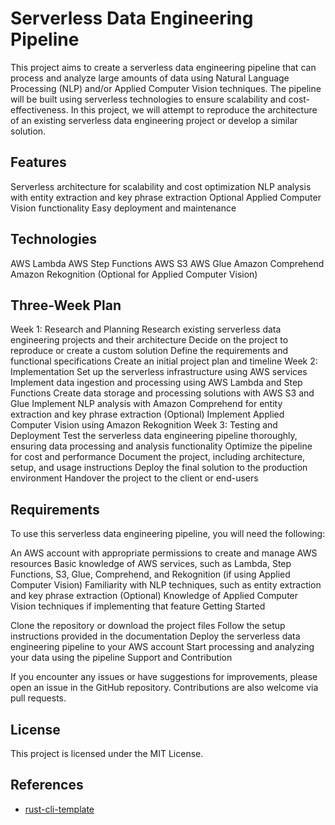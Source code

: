 # Serverless Data Engineering Pipeline

This project aims to create a serverless data engineering pipeline that can process and analyze large amounts of data using Natural Language Processing (NLP) and/or Applied Computer Vision techniques. The pipeline will be built using serverless technologies to ensure scalability and cost-effectiveness. In this project, we will attempt to reproduce the architecture of an existing serverless data engineering project or develop a similar solution.

## Features

Serverless architecture for scalability and cost optimization
NLP analysis with entity extraction and key phrase extraction
Optional Applied Computer Vision functionality
Easy deployment and maintenance
## Technologies

AWS Lambda
AWS Step Functions
AWS S3
AWS Glue
Amazon Comprehend
Amazon Rekognition (Optional for Applied Computer Vision)
## Three-Week Plan

Week 1: Research and Planning
Research existing serverless data engineering projects and their architecture
Decide on the project to reproduce or create a custom solution
Define the requirements and functional specifications
Create an initial project plan and timeline
Week 2: Implementation
Set up the serverless infrastructure using AWS services
Implement data ingestion and processing using AWS Lambda and Step Functions
Create data storage and processing solutions with AWS S3 and Glue
Implement NLP analysis with Amazon Comprehend for entity extraction and key phrase extraction
(Optional) Implement Applied Computer Vision using Amazon Rekognition
Week 3: Testing and Deployment
Test the serverless data engineering pipeline thoroughly, ensuring data processing and analysis functionality
Optimize the pipeline for cost and performance
Document the project, including architecture, setup, and usage instructions
Deploy the final solution to the production environment
Handover the project to the client or end-users
## Requirements

To use this serverless data engineering pipeline, you will need the following:

An AWS account with appropriate permissions to create and manage AWS resources
Basic knowledge of AWS services, such as Lambda, Step Functions, S3, Glue, Comprehend, and Rekognition (if using Applied Computer Vision)
Familiarity with NLP techniques, such as entity extraction and key phrase extraction
(Optional) Knowledge of Applied Computer Vision techniques if implementing that feature
Getting Started

Clone the repository or download the project files
Follow the setup instructions provided in the documentation
Deploy the serverless data engineering pipeline to your AWS account
Start processing and analyzing your data using the pipeline
Support and Contribution

If you encounter any issues or have suggestions for improvements, please open an issue in the GitHub repository. Contributions are also welcome via pull requests.

## License

This project is licensed under the MIT License.
## References

* [rust-cli-template](https://github.com/kbknapp/rust-cli-template)
